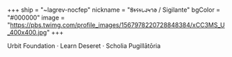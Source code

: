 +++
ship = "~lagrev-nocfep"
nickname = "𐐝𐐮𐐾𐐮𐑊𐐰𐑌𐐻𐐨 / Sigilante"
bgColor = "#000000"
image = "https://pbs.twimg.com/profile_images/1567978220728848384/xCC3MS_U_400x400.jpg"
+++

Urbit Foundation · Learn Deseret · Scholia Pugillātōria
